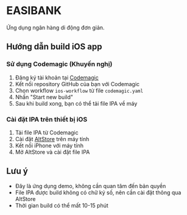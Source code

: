 # EASIBANK

Ứng dụng ngân hàng di động đơn giản.

## Hướng dẫn build iOS app

### Sử dụng Codemagic (Khuyến nghị)

1. Đăng ký tài khoản tại [Codemagic](https://codemagic.io/start/)
2. Kết nối repository GitHub của bạn với Codemagic
3. Chọn workflow `ios-workflow` từ file `codemagic.yaml`
4. Nhấn "Start new build"
5. Sau khi build xong, bạn có thể tải file IPA về máy

### Cài đặt IPA trên thiết bị iOS

1. Tải file IPA từ Codemagic
2. Cài đặt [AltStore](https://altstore.io/) trên máy tính
3. Kết nối iPhone với máy tính
4. Mở AltStore và cài đặt file IPA

## Lưu ý

- Đây là ứng dụng demo, không cần quan tâm đến bản quyền
- File IPA được build không có chữ ký số, nên cần cài đặt thông qua AltStore
- Thời gian build có thể mất 10-15 phút

